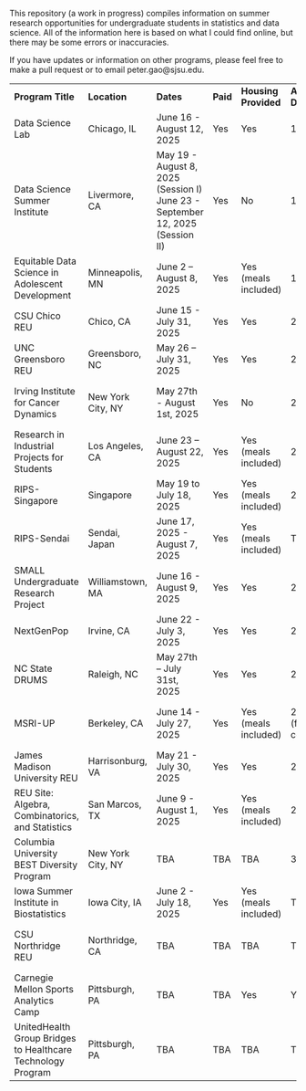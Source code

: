 This repository (a work in progress) compiles information on summer research opportunities for undergraduate students in statistics and data science. All of the information here is based on what I could find online, but there may be some errors or inaccuracies.

If you have updates or information on other programs, please feel free to make a pull request or to email peter.gao\@sjsu.edu.

|                                                             |                   |                                                                               |          |                      |                                |                                                       |                                                                                                                                        |
|---------|---------|---------|---------|---------|---------|---------|---------|
| **Program Title**                                           | **Location**      | **Dates**                                                                     | **Paid** | **Housing Provided** | **Application Due**            | **Eligibility**                                       | **Link(s)**                                                                                                                            |
| Data Science Lab                                            | Chicago, IL       | June 16 - August 12, 2025                                                     | Yes      | Yes                  | 1/12/2025                      | Undergraduate students                                | [Link](https://datascience.uchicago.edu/education/summerlab/program-details/)                                                          |
| Data Science Summer Institute                               | Livermore, CA     | May 19 - August 8, 2025 (Session I) June 23 - September 12, 2025 (Session II) | Yes      | No                   | 1/31/2025                      | Undergraduates and Graduate Students                  | [Link](https://www.llnl.gov/join-our-team/careers/find-your-job/all/all/3743990005625836)                                              |
| Equitable Data Science in Adolescent Development            | Minneapolis, MN   | June 2 – August 8, 2025                                                       | Yes      | Yes (meals included) | 1/31/2025                      | Undergraduates / US Citizens/Permanent Residents only | [Link](https://www.sph.umn.edu/research/projects/equitable-data-science/)                                                              |
| CSU Chico REU                                               | Chico, CA         | June 15 - July 31, 2025                                                       | Yes      | Yes                  | 2/1/2025                       | Undergraduates                                        | [Link](https://www.csuchico.edu/math/reu-ret.shtml)                                                                                    |
| UNC Greensboro REU                                          | Greensboro, NC    | May 26 – July 31, 2025                                                        | Yes      | Yes                  | 2/1/2025                       | Undergraduates                                        | [Link](https://mathstats.uncg.edu/statistics-reu/reu-2025/)                                                                            |
| Irving Institute for Cancer Dynamics                        | New York City, NY | May 27th - August 1st, 2025                                                   | Yes      | No                   | 2/1/2025                       | Undergraduates / US Citizens/Permanent Residents only | [Link](https://cancerdynamics.columbia.edu/summer-research-internship)                                                                 |
| Research in Industrial Projects for Students                | Los Angeles, CA   | June 23 – August 22, 2025                                                     | Yes      | Yes (meals included) | 2/3/2025                       | Undergraduates                                        | [Link](https://www.mathprograms.org/db/programs/1678)                                                                                  |
| RIPS-Singapore                                              | Singapore         | May 19 to July 18, 2025                                                       | Yes      | Yes (meals included) | 2/3/2025                       | Undergraduates                                        | [Link](https://www.ipam.ucla.edu/programs/student-research-programs/research-in-industrial-projects-for-students-rips-2025-singapore/) |
| RIPS-Sendai                                                 | Sendai, Japan     | June 17, 2025 - August 7, 2025                                                | Yes      | Yes (meals included) | TBA                            | Undergraduates                                        | [Link](https://www.ipam.ucla.edu/programs/student-research-programs/research-in-industrial-projects-for-students-rips-2025-sendai/)    |
| SMALL Undergraduate Research Project                        | Williamstown, MA  | June 16 - August 9, 2025                                                      | Yes      | Yes                  | 2/3/2025                       | Undergraduates                                        | [Link](https://www.mathprograms.org/db/programs/1679)                                                                                  |
| NextGenPop                                                  | Irvine, CA        | June 22 - July 3, 2025                                                        | Yes      | Yes                  | 2/5/2025                       | Undergraduates                                        | [Link](https://nextgenpop.org)                                                                                                         |
| NC State DRUMS                                              | Raleigh, NC       | May 27th – July 31st, 2025                                                    | Yes      | Yes                  | 2/15/2025                      | Undergraduates / US Citizens/Permanent Residents only | [Link](https://www.mathprograms.org/db/programs/1692)                                                                                  |
| MSRI-UP                                                     | Berkeley, CA      | June 14 - July 27, 2025                                                       | Yes      | Yes (meals included) | 2/15/2025 (full consideration) | Undergraduates / US Citizens/Permanent Residents only | [Link](https://www.slmath.org//ckeditor_assets/attachments/2767/SLMath_Flyer_MSRI-UP_2025.pdf)                                         |
| James Madison University REU                                | Harrisonburg, VA  | May 21 - July 30, 2025                                                        | Yes      | Yes                  | 2/24/2025                      | Undergraduates                                        | [Link](https://www.mathprograms.org/db/programs/1677)                                                                                  |
| REU Site: Algebra, Combinatorics, and Statistics            | San Marcos, TX    | June 9 - August 1, 2025                                                       | Yes      | Yes (meals included) | 2/28/2025                      | Undergraduates / US Citizens/Permanent Residents only | [Link](https://summerreu.wp.txstate.edu/)                                                                                              |
| Columbia University BEST Diversity Program                  | New York City, NY | TBA                                                                           | TBA      | TBA                  | 3/15/2025                      | Undergraduates / US Citizens/Permanent Residents only | [Link](https://www.publichealth.columbia.edu/research/programs/biostatistics-epidemiology-summer-training/apply)                       |
| Iowa Summer Institute in Biostatistics                      | Iowa City, IA     | June 2 - July 18, 2025                                                        | Yes      | Yes (meals included) | TBA                            | Undergraduates                                        | [Link](https://www.public-health.uiowa.edu/about-isib/)                                                                                |
| CSU Northridge REU                                          | Northridge, CA    | TBA                                                                           | TBA      | TBA                  | TBA                            | Undergraduates / US Citizens/Permanent Residents only | [Link](https://www.csun.edu/reu)                                                                                                       |
| Carnegie Mellon Sports Analytics Camp                       | Pittsburgh, PA    | TBA                                                                           | TBA      | Yes                  | Yes                            | Undergraduates                                        | [Link](https://www.cmu.edu/dietrich/statistics-datascience/engagement/summer/cmsa-camp.html)                                           |
| UnitedHealth Group Bridges to Healthcare Technology Program | Pittsburgh, PA    | TBA                                                                           | TBA      | TBA                  | TBA                            | Undergraduates                                        | [Link](https://www.cmu.edu/dietrich/statistics-datascience/engagement/summer/bridges-to-healthcare-technology.html)                    |
